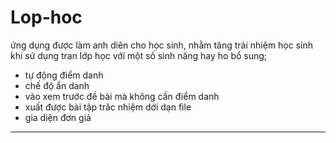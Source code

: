 # Lop-hoc

ứng dụng được làm anh diên cho học sinh, nhằm tăng trải nhiệm học sinh khi sử dụng tran lớp học với một số sinh năng hay ho bổ sung;

* tự động điểm danh
* chế độ ẩn danh
* vào xem trước đề bài mà không cần điểm danh
* xuất được bài tập trăc nhiệm dới dạn file
* gia diện đơn giả

---
